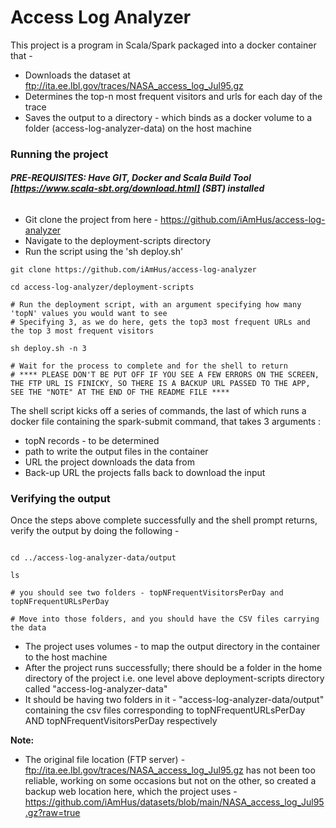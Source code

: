 # Access Log Analyzer

This project is a program in Scala/Spark packaged into a docker container that -

- Downloads the dataset at ftp://ita.ee.lbl.gov/traces/NASA_access_log_Jul95.gz
- Determines the top-n most frequent visitors and urls for each day of the trace
- Saves the output to a directory - which binds as a docker volume to a folder (access-log-analyzer-data) on the host machine


### Running the project

###### <b>PRE-REQUISITES: Have GIT, Docker and Scala Build Tool [https://www.scala-sbt.org/download.html] (SBT) installed</b>
- Git clone the project from here - https://github.com/iAmHus/access-log-analyzer
- Navigate to the deployment-scripts directory
- Run the script using the 'sh deploy.sh'
  
```
git clone https://github.com/iAmHus/access-log-analyzer

cd access-log-analyzer/deployment-scripts

# Run the deployment script, with an argument specifying how many 'topN' values you would want to see
# Specifying 3, as we do here, gets the top3 most frequent URLs and the top 3 most frequent visitors

sh deploy.sh -n 3 

# Wait for the process to complete and for the shell to return
# **** PLEASE DON'T BE PUT OFF IF YOU SEE A FEW ERRORS ON THE SCREEN, THE FTP URL IS FINICKY, SO THERE IS A BACKUP URL PASSED TO THE APP, SEE THE "NOTE" AT THE END OF THE README FILE ****

```

The shell script kicks off a series of commands, the last of which runs a docker file containing the spark-submit command, that takes 3 arguments :
- topN records - to be determined
- path to write the output files in the container
- URL the project downloads the data from
- Back-up URL the projects falls back to download the input

### Verifying the output

Once the steps above complete successfully and the shell prompt returns, verify the output by doing the following - 

```

cd ../access-log-analyzer-data/output

ls

# you should see two folders - topNFrequentVisitorsPerDay and topNFrequentURLsPerDay

# Move into those folders, and you should have the CSV files carrying the data
```

- The project uses volumes - to map the output directory in the container to the host machine
- After the project runs successfully; there should be a folder in the home directory of the project i.e. one level above deployment-scripts directory called "access-log-analyzer-data"
- It should be having two folders in it  - "access-log-analyzer-data/output" containing the csv files corresponding to topNFrequentURLsPerDay AND topNFrequentVisitorsPerDay respectively

<b>Note:</b> 
- The original file location (FTP server) - ftp://ita.ee.lbl.gov/traces/NASA_access_log_Jul95.gz  has not been too reliable, working on some occasions but not on the other, so created a backup web location here, which the project uses - https://github.com/iAmHus/datasets/blob/main/NASA_access_log_Jul95.gz?raw=true